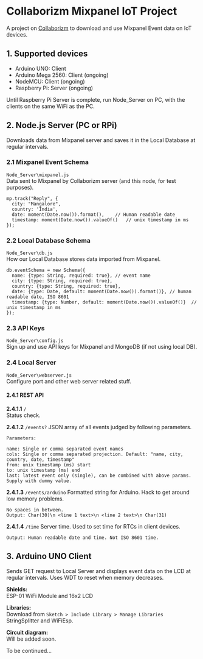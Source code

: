 # Collaborizm Mixpanel IoT Project
A project on [Collaborizm](https://www.collaborizm.com/) to download and use Mixpanel Event data on IoT devices.

## 1. Supported devices
* Arduino UNO: Client
* Arduino Mega 2560: Client (ongoing)
* NodeMCU: Client (ongoing)
* Raspberry Pi: Server (ongoing)

Until Raspberry Pi Server is complete, run Node_Server on PC, with the clients on the same WiFi as the PC.

## 2. Node.js Server (PC or RPi)
Downloads data from Mixpanel server and saves it in the Local Database at regular intervals.

### 2.1 Mixpanel Event Schema
``Node_Server\mixpanel.js``  
Data sent to Mixpanel by Collaborizm server (and this node, for test purposes).
```
mp.track("Reply", {
  city: "Mangalore",
  country: 'India',
  date: moment(Date.now()).format(),	// Human readable date
  timestamp: moment(Date.now()).valueOf()	// unix timestamp in ms
});
```

### 2.2 Local Database Schema
``Node_Server\db.js``  
How our Local Database stores data imported from Mixpanel.
```
db.eventSchema = new Schema({
  name: {type: String, required: true}, // event name
  city: {type: String, required: true},
  country: {type: String, required: true},
  date: {type: Date, default: moment(Date.now()).format()}, // human readable date, ISO 8601
  timestamp: {type: Number, default: moment(Date.now()).valueOf()}	// unix timestamp in ms
});
```

### 2.3 API Keys
``Node_Server\config.js``   
Sign up and use API keys for Mixpanel and MongoDB (if not using local DB).

### 2.4 Local Server
``Node_Server\webserver.js``   
Configure port and other web server related stuff.

#### 2.4.1 REST API
**2.4.1.1**  ``/``  
Status check.

**2.4.1.2**  ``/events?``
JSON array of all events judged by following parameters.
```
Parameters:

name: Single or comma separated event names
cols: Single or comma separated projection. Default: "name, city, country, date, timestamp"
from: unix timestamp (ms) start
to: unix timestamp (ms) end
last: latest event only (single), can be combined with above params. Supply with dummy value.
```

**2.4.1.3**  ``/events/arduino``
Formatted string for Arduino. Hack to get around low memory problems.
```
No spaces in between.
Output: Char(30)\n <line 1 text>\n <line 2 text>\n Char(31)    
```

**2.4.1.4**  ``/time``
Server time. Used to set time for RTCs in client devices.
```
Output: Human readable date and time. Not ISO 8601 time.
```

## 3. Arduino UNO Client
Sends GET request to Local Server and displays event data on the LCD at regular intervals. Uses WDT to reset when memory decreases.

**Shields:**   
ESP-01 WiFi Module and 16x2 LCD

**Libraries:**  
Download from ``Sketch > Include Library > Manage Libraries``   
StringSplitter and WiFiEsp.

**Circuit diagram:**  
Will be added soon.

To be continued...
